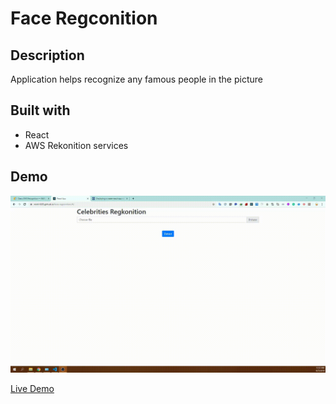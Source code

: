 # Face Regconition

## Description

Application helps recognize any famous people in the picture

## Built with

-   React
-   AWS Rekonition services

## Demo

![picture](./src/face-reg.gif)

[Live Demo](https://minh1609.github.io/face-regconition/)

